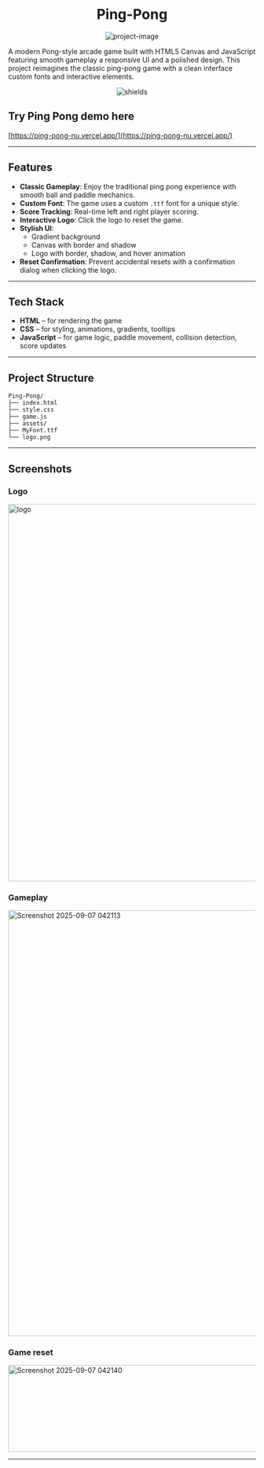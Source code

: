 <h1 align="center" id="title">Ping-Pong</h1>

<p align="center"><img src="https://socialify.git.ci/ezManish/Ping-Pong/image?custom_language=JavaScript&amp;description=1&amp;font=Raleway&amp;language=1&amp;name=1&amp;owner=1&amp;pattern=Brick+Wall&amp;theme=Auto" alt="project-image"></p>

<p id="description">A modern Pong-style arcade game built with HTML5 Canvas and JavaScript featuring smooth gameplay a responsive UI and a polished design. This project reimagines the classic ping-pong game with a clean interface custom fonts and interactive elements.</p>

<p align="center"><img src="https://img.shields.io/badge/Play-Now-brightgreen?logo=google-chrome&amp;logoColor=white&amp;style=for-the-badge" alt="shields"></p>

<h2>Try Ping Pong demo here</h2>

[https://ping-pong-nu.vercel.app/](https://ping-pong-nu.vercel.app/)

---

## Features

- **Classic Gameplay**: Enjoy the traditional ping pong experience with smooth ball and paddle mechanics.  
- **Custom Font**: The game uses a custom `.ttf` font for a unique style.  
- **Score Tracking**: Real-time left and right player scoring.  
- **Interactive Logo**: Click the logo to reset the game.
- **Stylish UI**:  
  - Gradient background  
  - Canvas with border and shadow  
  - Logo with border, shadow, and hover animation  
- **Reset Confirmation**: Prevent accidental resets with a confirmation dialog when clicking the logo.  

---

## Tech Stack

- **HTML** – for rendering the game  
- **CSS** – for styling, animations, gradients, tooltips  
- **JavaScript** – for game logic, paddle movement, collision detection, score updates  


---

## Project Structure

``` 
Ping-Pong/
├── index.html
├── style.css
├── game.js
├── assets/
├── MyFont.ttf 
└── logo.png
```

---

## Screenshots

### Logo


<img width="768" height="768" alt="logo" src="https://github.com/user-attachments/assets/6040f1e0-5fc5-4504-992e-a6b12659408e" />

### Gameplay


<img width="1919" height="867" alt="Screenshot 2025-09-07 042113" src="https://github.com/user-attachments/assets/8bcdd02c-0b7f-40ed-b07e-bc0c7fb0e64e" />

### Game reset


<img width="554" height="177" alt="Screenshot 2025-09-07 042140" src="https://github.com/user-attachments/assets/3769e7ef-d7f0-4908-b859-8f7520df24fc" />

---

